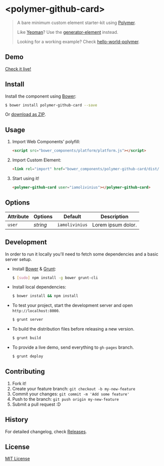 # &lt;polymer-github-card&gt;

> A bare minimum custom element starter-kit using [Polymer](http://www.polymer-project.org/).
>
> Like [Yeoman](http://yeoman.io/)? Use the [generator-element](https://www.npmjs.org/package/generator-element) instead.
>
> Looking for a working example? Check [hello-world-polymer](https://github.com/webcomponents/hello-world-polymer).

## Demo

[Check it live!](http://iamolivinius.github.io/polymer-github-card)

## Install

Install the component using [Bower](http://bower.io/):

```sh
$ bower install polymer-github-card --save
```

Or [download as ZIP](https://github.com/iamolivinius/polymer-github-card/archive/master.zip).

## Usage

1. Import Web Components' polyfill:

    ```html
    <script src="bower_components/platform/platform.js"></script>
    ```

2. Import Custom Element:

    ```html
    <link rel="import" href="bower_components/polymer-github-card/dist/polymer-github-card.html">
    ```

3. Start using it!

    ```html
    <polymer-github-card user="iamolivinius"></polymer-github-card>
    ```

## Options

Attribute     | Options     | Default      | Description
---           | ---         | ---          | ---
`user`        | *string*    | `iamolivinius` | Lorem ipsum dolor.

## Development

In order to run it locally you'll need to fetch some dependencies and a basic server setup.

* Install [Bower](http://bower.io/) & [Grunt](http://gruntjs.com/):

    ```sh
    $ [sudo] npm install -g bower grunt-cli
    ```

* Install local dependencies:

    ```sh
    $ bower install && npm install
    ```

* To test your project, start the development server and open `http://localhost:8000`.

    ```sh
    $ grunt server
    ```

* To build the distribution files before releasing a new version.

    ```sh
    $ grunt build
    ```

* To provide a live demo, send everything to `gh-pages` branch.

    ```sh
    $ grunt deploy
    ```

## Contributing

1. Fork it!
2. Create your feature branch: `git checkout -b my-new-feature`
3. Commit your changes: `git commit -m 'Add some feature'`
4. Push to the branch: `git push origin my-new-feature`
5. Submit a pull request :D

## History

For detailed changelog, check [Releases](https://github.com/iamolivinius/polymer-github-card/releases).

## License

[MIT License](http://opensource.org/licenses/MIT)
